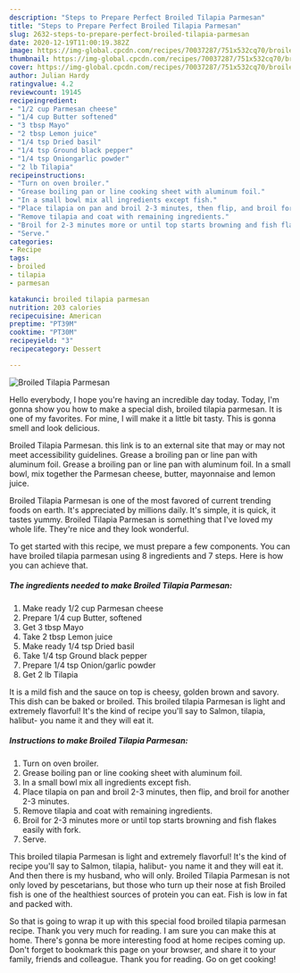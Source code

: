 ```yaml
---
description: "Steps to Prepare Perfect Broiled Tilapia Parmesan"
title: "Steps to Prepare Perfect Broiled Tilapia Parmesan"
slug: 2632-steps-to-prepare-perfect-broiled-tilapia-parmesan
date: 2020-12-19T11:00:19.382Z
image: https://img-global.cpcdn.com/recipes/70037287/751x532cq70/broiled-tilapia-parmesan-recipe-main-photo.jpg
thumbnail: https://img-global.cpcdn.com/recipes/70037287/751x532cq70/broiled-tilapia-parmesan-recipe-main-photo.jpg
cover: https://img-global.cpcdn.com/recipes/70037287/751x532cq70/broiled-tilapia-parmesan-recipe-main-photo.jpg
author: Julian Hardy
ratingvalue: 4.2
reviewcount: 19145
recipeingredient:
- "1/2 cup Parmesan cheese"
- "1/4 cup Butter softened"
- "3 tbsp Mayo"
- "2 tbsp Lemon juice"
- "1/4 tsp Dried basil"
- "1/4 tsp Ground black pepper"
- "1/4 tsp Oniongarlic powder"
- "2 lb Tilapia"
recipeinstructions:
- "Turn on oven broiler."
- "Grease boiling pan or line cooking sheet with aluminum foil."
- "In a small bowl mix all ingredients except fish."
- "Place tilapia on pan and broil 2-3 minutes, then flip, and broil for another 2-3 minutes."
- "Remove tilapia and coat with remaining ingredients."
- "Broil for 2-3 minutes more or until top starts browning and fish flakes easily with fork."
- "Serve."
categories:
- Recipe
tags:
- broiled
- tilapia
- parmesan

katakunci: broiled tilapia parmesan 
nutrition: 203 calories
recipecuisine: American
preptime: "PT39M"
cooktime: "PT30M"
recipeyield: "3"
recipecategory: Dessert

---
```



![Broiled Tilapia Parmesan](https://img-global.cpcdn.com/recipes/70037287/751x532cq70/broiled-tilapia-parmesan-recipe-main-photo.jpg)

Hello everybody, I hope you're having an incredible day today. Today, I'm gonna show you how to make a special dish, broiled tilapia parmesan. It is one of my favorites. For mine, I will make it a little bit tasty. This is gonna smell and look delicious.

Broiled Tilapia Parmesan. this link is to an external site that may or may not meet accessibility guidelines. Grease a broiling pan or line pan with aluminum foil. Grease a broiling pan or line pan with aluminum foil. In a small bowl, mix together the Parmesan cheese, butter, mayonnaise and lemon juice.

Broiled Tilapia Parmesan is one of the most favored of current trending foods on earth. It's appreciated by millions daily. It's simple, it is quick, it tastes yummy. Broiled Tilapia Parmesan is something that I've loved my whole life. They're nice and they look wonderful.


To get started with this recipe, we must prepare a few components. You can have broiled tilapia parmesan using 8 ingredients and 7 steps. Here is how you can achieve that.

<!--inarticleads1-->

##### The ingredients needed to make Broiled Tilapia Parmesan:

1. Make ready 1/2 cup Parmesan cheese
1. Prepare 1/4 cup Butter, softened
1. Get 3 tbsp Mayo
1. Take 2 tbsp Lemon juice
1. Make ready 1/4 tsp Dried basil
1. Take 1/4 tsp Ground black pepper
1. Prepare 1/4 tsp Onion/garlic powder
1. Get 2 lb Tilapia


It is a mild fish and the sauce on top is cheesy, golden brown and savory. This dish can be baked or broiled. This broiled tilapia Parmesan is light and extremely flavorful! It&#39;s the kind of recipe you&#39;ll say to Salmon, tilapia, halibut- you name it and they will eat it. 

<!--inarticleads2-->

##### Instructions to make Broiled Tilapia Parmesan:

1. Turn on oven broiler.
1. Grease boiling pan or line cooking sheet with aluminum foil.
1. In a small bowl mix all ingredients except fish.
1. Place tilapia on pan and broil 2-3 minutes, then flip, and broil for another 2-3 minutes.
1. Remove tilapia and coat with remaining ingredients.
1. Broil for 2-3 minutes more or until top starts browning and fish flakes easily with fork.
1. Serve.


This broiled tilapia Parmesan is light and extremely flavorful! It&#39;s the kind of recipe you&#39;ll say to Salmon, tilapia, halibut- you name it and they will eat it. And then there is my husband, who will only. Broiled Tilapia Parmesan is not only loved by pescetarians, but those who turn up their nose at fish Broiled fish is one of the healthiest sources of protein you can eat. Fish is low in fat and packed with. 

So that is going to wrap it up with this special food broiled tilapia parmesan recipe. Thank you very much for reading. I am sure you can make this at home. There's gonna be more interesting food at home recipes coming up. Don't forget to bookmark this page on your browser, and share it to your family, friends and colleague. Thank you for reading. Go on get cooking!

